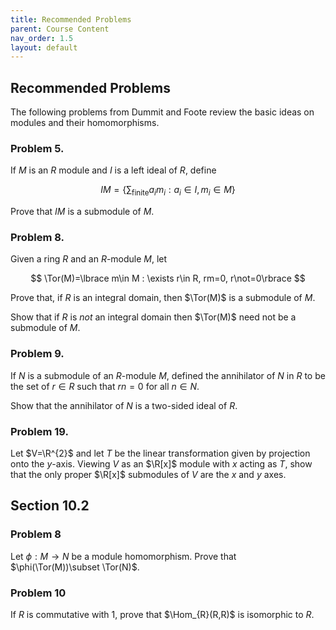 ```yaml
---
title: Recommended Problems
parent: Course Content
nav_order: 1.5
layout: default
---
```


## Recommended Problems

The following problems from Dummit and Foote review the basic ideas on modules
and their homomorphisms. 



### Problem 5.

If $M$ is an $R$ module and $I$ is a left ideal of $R$, define

$$
IM = \lbrace \sum_{\mathrm{finite}} a_i m_i : a_i\in I, m_{i}\in M \rbrace
$$

Prove that $IM$ is a submodule of $M$.

### Problem 8.

Given a ring $R$ and an $R$-module $M$, let

$$
\Tor(M)=\lbrace m\in M : \exists r\in R, rm=0, r\not=0\rbrace
$$

Prove that, if $R$ is an integral domain, then $\Tor(M)$ is a submodule of $M$. 

Show that if $R$ is *not* an integral domain then $\Tor(M)$ need not be a submodule of $M$. 

### Problem 9.  

If $N$ is a submodule of an $R$-module $M$, defined the annihilator of $N$ in $R$ to be the set of $r\in R$
such that $rn=0$ for all $n\in N$.  

Show that the annihilator of $N$ is a two-sided ideal of $R$. 

### Problem 19. 

Let $V=\R^{2}$ and let $T$ be the linear transformation given by projection onto the $y$-axis.  Viewing $V$ as an $\R[x]$
module with $x$ acting as $T$, show that the only proper $\R[x]$ submodules of $V$ are the $x$ and $y$ axes.  

## Section 10.2

### Problem 8

Let $\phi:M\to N$ be a module homomorphism.  Prove that $\phi(\Tor(M))\subset \Tor(N)$. 

### Problem 10

If $R$ is commutative with $1$, prove that $\Hom_{R}(R,R)$ is isomorphic to $R$.


















